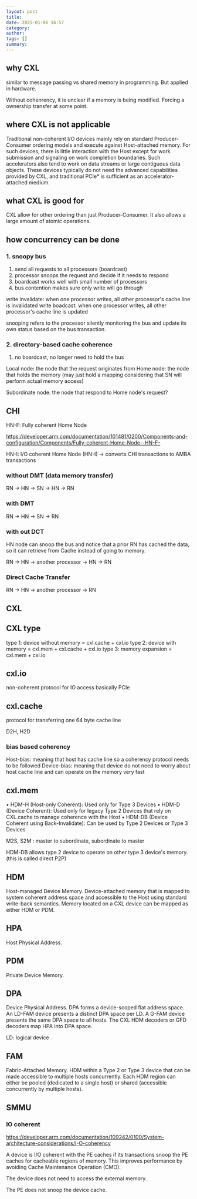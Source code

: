 ```yaml
---
layout: post
title:
date: 2025-01-06 16:57
category:
author:
tags: []
summary:
---
```


## why CXL

similar to message passing vs shared memory in programming. But applied in hardware.

Without cohenrency, it is unclear if a memory is being modified. Forcing a ownership transfer at some point.

## where CXL is not applicable

Traditional non-coherent I/O devices mainly rely on standard Producer-Consumer ordering models and execute against Host-attached memory.
For such devices, there is little interaction with the Host except for work submission and signaling on work completion boundaries.
Such accelerators also tend to work on data streams or large contiguous data objects.
These devices typically do not need the advanced capabilities provided by CXL, and traditional PCIe* is sufficient as an accelerator-attached medium.

## what CXL is good for

CXL allow for other ordering than just Producer-Consumer.
It also allows a large amount of atomic operations.


## how concurrency can be done

### 1. snoopy bus

1. send all requests to all processors (boardcast)
2. processor snoops the request and decide if it needs to respond
3. boardcast works well with small number of processors
4. bus contention makes sure only write will go through

write invalidate: when one processor writes, all other processor's cache line is invalidated
write boadcast: when one processor writes, all other processor's cache line is updated

snooping refers to the processor silently monitoring the bus and update its own status based on the bus transaction.

### 2. directory-based cache coherence

1. no boardcast, no longer need to hold the bus

Local node: the node that the request originates from
Home node: the node that holds the memory (may just hold a mapping considering that SN will perform actual memory access)

Subordinate node: the node that respond to Home node's request?

## CHI

HN-F: Fully coherent Home Node

https://developer.arm.com/documentation/101481/0200/Components-and-configuration/Components/Fully-coherent-Home-Node--HN-F-

HN-I: I/O coherent Home Node (HN-I) -> converts CHI transactions to AMBA transactions

### without DMT (data memory transfer)

RN -> HN -> SN -> HN -> RN

### with DMT

RN -> HN -> SN -> RN

### with out DCT

HN node can snoop the bus and notice that a prior RN has cached the data, so it can retrieve from Cache instead of going to memory.

RN -> HN -> another processor -> HN -> RN

### Direct Cache Transfer

RN -> HN -> another processor -> RN

## CXL

## CXL type

type 1: device without memory  =           cxl.cache + cxl.io
type 2: device with memory     = cxl.mem + cxl.cache + cxl.io
type 3: memory expansion       = cxl.mem             + cxl.io

## cxl.io

non-coherent protocol for IO access
basically PCIe

## cxl.cache

protocol for transferring one 64 byte cache line

D2H, H2D

### bias based coherency
Host-bias: meaning that host has cache line so a coherency protocol needs to be followed
Device-bias: meaning that device do not need to worry about host cache line and can operate on the memory very fast

## cxl.mem

• HDM-H (Host-only Coherent): Used only for Type 3 Devices
• HDM-D (Device Coherent): Used only for legacy Type 2 Devices that rely on CXL.cache to manage coherence with the Host
• HDM-DB (Device Coherent using Back-Invalidate): Can be used by Type 2 Devices or Type 3 Devices

M2S, S2M : master to subordinate, subordinate to master

HDM-DB allows type 2 device to operate on other type 3 device's memory. (this is called direct P2P)

## HDM

Host-managed Device Memory. Device-attached memory that is mapped to system coherent address
space and accessible to the Host using standard write-back semantics. Memory located on a CXL device
can be mapped as either HDM or PDM.

## HPA

Host Physical Address.

## PDM

Private Device Memory.

## DPA

Device Physical Address. DPA forms a device-scoped flat address space. An LD-FAM device presents a
distinct DPA space per LD. A G-FAM device presents the same DPA space to all hosts. The CXL HDM
decoders or GFD decoders map HPA into DPA space.

LD: logical device

## FAM

Fabric-Attached Memory. HDM within a Type 2 or Type 3 device that can be made accessible to multiple
hosts concurrently. Each HDM region can either be pooled (dedicated to a single host) or shared
(accessible concurrently by multiple hosts).

## SMMU

### IO coherent

https://developer.arm.com/documentation/109242/0100/System-architecture-considerations/I-O-coherency

A device is I/O coherent with the PE caches if its transactions snoop the PE caches for cacheable regions of memory.
This improves performance by avoiding Cache Maintenance Operation (CMO).

The device does not need to access the external memory.

The PE does not snoop the device cache.
